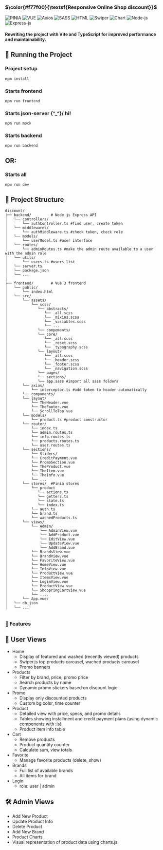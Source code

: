### $\color{#f77f00}{\textsf{Responsive Online Shop discount}}$ 

![PINIA](https://img.shields.io/badge/PINIA-f77f00?style=flat&logo=vuedotjs&logoColor=fff)
![VUE](https://img.shields.io/badge/Vue%20JS%203-f77f00?style=flat&logo=vuedotjs&logoColor=fff)
![Axios](https://img.shields.io/badge/axios-f77f00?style=flat&logo=axios&logoColor=fff)
![SASS](https://img.shields.io/badge/SCSS-f77f00?style=flat&logo=sass&logoColor=fff)
![HTML](https://img.shields.io/badge/HTML%205-f77f00?style=flat&logo=html5&logoColor=fff)
![Swiper](https://img.shields.io/badge/swiper-js?style=flat&logo=swiper&color=%23f77f00)
![Chart](https://img.shields.io/badge/chart-js?style=flat&logo=chartdotjs&logoColor=%23fff&color=%23f77f00)
![Node-js](https://img.shields.io/badge/node-js?style=flat&logo=nodedotjs&logoColor=%23fff&color=%23f77f00)
![Express-js](https://img.shields.io/badge/express-js?style=flat&logo=express&logoColor=%23ffffff&color=%23f77f00)


#### Rewriting the project with Vite and TypeScript for improved performance and maintainability.


## 🧪 Running the Project

### Project setup
```
npm install
```

### Starts frontend
```
npm run frontend
```

### Starts json-server  \{^_^}/ hi!

```
npm run mock
```

###  Starts backend
```
npm run backend
```
## OR:

###  Starts all
```
npm run dev
```

## 📁 Project Structure

```
discount/
├── backend/         # Node.js Express API
│   └── controllers/
│       └── authController.ts #find user, create token
│   └── middlewares/
│       └── authMiddleware.ts #check token, check role
│   └── models/
│       └── userModel.ts #user interface
│   └── routes/
│       └── adminRoutes.ts #make the admin route available to a user with the admin role
│   └── utils/
│       └── users.ts #users list
│   └── server.ts
│   └── package.json
│   └── ...
| 
├── frontend/        # Vue 3 frontend
│   └── public/
│       └── index.html
│   └── src/
│       └── assets/
│           └── scss/
│              └── abstracts/
│                 └── _all.scss
│                 └── _mixins.scss
│                 └── _variables.scss
│                 └── ...
│              └── compoments/
│              └── core/
│                 └── _all.scss
│                 └── _reset.scss
│                 └── _typography.scss
│              └── layout/
│                 └── _all.scss
│                 └── _header.scss
│                 └── _footer.scss
│                 └── _navigation.scss
│              └── pages/
│              └── sections/
│              └── app.sass #import all sass folders
│       └── axios/
│           └── interceptor.ts #add token to header automatically
│       └── components/
│       └── layout/
│           └── TheHeader.vue
│           └── TheFooter.vue
│           └── ScrollToTop.vue
│       └── models/
│           └── product.ts #product constructor
│       └── router/
│           └── index.ts
│           └── admin.routes.ts
│           └── info.routes.ts
│           └── products.routes.ts
│           └── user.routes.ts
│       └── sections/
│           └── Sliders/
│           └── CreditPayment.vue
│           └── PromoSection.vue
│           └── TheProduct.vue
│           └── TheItem.vue
│           └── TheInfo.vue
│           └── ... 
│       └── stores/  #Pinia stores
│           └── product 
│              └── actions.ts
│              └── getters.ts
│              └── state.ts
│              └── index.ts
│           └── auth.ts
│           └── brand.ts
│           └── wachedProducts.ts
│       └── views/
│           └── Admin/
│               └── AdminView.vue
│               └── AddProduct.vue
│               └── EditView.vue
│               └── UpdateView.vue
│               └── AddBrand.vue
│           └── BrandsView.vue
│           └── BrandView.vue
│           └── FavoriteView.vue
│           └── HomeView.vue
│           └── InfoView.vue
│           └── ProductView.vue
│           └── ItemsView.vue
│           └── LoginView.vue
│           └── ProductView.vue
│           └── ShoppringCartView.vue
│           └── ....
│       └── App.vue/
│   └── db.json
│   └── ...


```
### 🚀 Features

## 👤 User Views

- Home 
   - Display of featured and washed (recently viewed) products
   - Swiper.js top products carousel, wached products carousel
   - Promo banners 
- Products
   - Filter by brand, price, promo price
   - Search products by name
   - Dynamic promo stickers based on discount logic
- Promo 
   - Display only discounted products
   - Custom bg color, time counter
- Product 
   - Detailed view with price, specs, and promo details
   - Tables showing installment and credit payment plans (using dynamic components with :is)
   - Product item info table
- Cart 
   - Remove products
   - Product quantity counter
   - Calculate sum,  view totals
- Favorite  
   - Manage favorite products (delete, show)
- Brands  
   - Full list of available brands
   - All items for brand
- Login
   - role: user | admin


## 🛠️ Admin Views
 
- Add New Product
- Update Product Info
- Delete Product
- Add New Brand
- Product Charts
- Visual representation of product data using charts.js